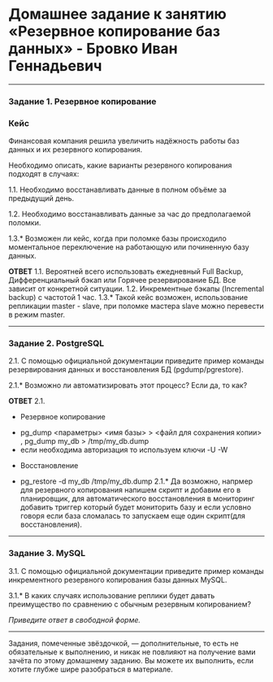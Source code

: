 # Домашнее задание к занятию «Резервное копирование баз данных» - Бровко Иван Геннадьевич

---

### Задание 1. Резервное копирование

### Кейс
Финансовая компания решила увеличить надёжность работы баз данных и их резервного копирования. 

Необходимо описать, какие варианты резервного копирования подходят в случаях: 

1.1. Необходимо восстанавливать данные в полном объёме за предыдущий день.

1.2. Необходимо восстанавливать данные за час до предполагаемой поломки.

1.3.* Возможен ли кейс, когда при поломке базы происходило моментальное переключение на работающую или починенную базу данных.

**ОТВЕТ**
1.1. Вероятней всего использовать ежедневный Full Backup, Дифференциальный бэкап или Горячее резервирование БД. Все зависит от конкретной ситуации.
1.2. Инкрементные бэкапы (Incremental backup) с частотой 1 час.
1.3.* Такой кейс возможен, использование репликации master - slave, при поломке мастера slave можно перевести в режим master. 

---

### Задание 2. PostgreSQL

2.1. С помощью официальной документации приведите пример команды резервирования данных и восстановления БД (pgdump/pgrestore).

2.1.* Возможно ли автоматизировать этот процесс? Если да, то как?

**ОТВЕТ**
2.1.
* Резервное копирование
- pg_dump <параметры> <имя базы> > <файл для сохранения копии> , pg_dump my_db > /tmp/my_db.dump
- если необходима авторизация то используем ключи -U -W
* Восстановление
- pg_restore -d my_db /tmp/my_db.dump
2.1.* Да возможно, напрмер для резервного копирования напишем скрипт и добавим его в планировщик,
  для автоматического восстановления в мониторинг добавить триггер который будет мониторить базу
  и если условно говоря если база сломалась то запускаем еще один скрипт(для восстановления).

---

### Задание 3. MySQL

3.1. С помощью официальной документации приведите пример команды инкрементного резервного копирования базы данных MySQL. 

3.1.* В каких случаях использование реплики будет давать преимущество по сравнению с обычным резервным копированием?

*Приведите ответ в свободной форме.*

---

Задания, помеченные звёздочкой, — дополнительные, то есть не обязательные к выполнению, и никак не повлияют на получение вами зачёта по этому домашнему заданию. Вы можете их выполнить, если хотите глубже шире разобраться в материале.
